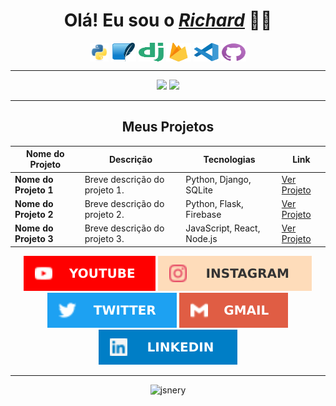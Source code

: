 <div>
  <h1 align="center"><b>Olá! Eu sou o <a href="https://beacons.ai/richardneri"><i>Richard</i></a> 👋😄</b></h1>
  <div style="display: inline_block" align="center">
      <a href="https://docs.python.org/3/"><img align="center" alt="Python" height="30" width="30" src="./scr/python.svg"></a>
      <a href="https://docs.python.org/pt-br/3/library/sqlite3.html"><img align="center" alt="sqlite" height="30" width="40" src="./scr/sqlite.svg"></a>
      <a href="https://www.djangoproject.com/"><img align="center" alt="django" height="30" width="40" src="./scr/django.svg"></a>
      <a href="firebase.google.com/"><img align="center" alt="firebase" height="30" width="40" src="./scr/firebase.svg"></a>
      <a href="https://vscode.dev/"><img align="center" alt="Vscode" height="30" width="40" src="./scr/vscode.svg"></a>
      <a href="https://desktop.github.com/"><img align="center" alt="Github" height="30" width="40" src="./scr/github.svg"></a>
  </div>
  <hr size="1">
  <div align="center">
      <img height="180em" src="https://github-readme-stats.vercel.app/api?username=jsnery&show_icons=true&theme=github_dark&include_all_commits=false&count_private=true&border_radius=15&custom_title=Status%20do%20GitHub&hide_border=true&bg_color=30,000000,002c4a" />
      <img height="180em" src="https://github-readme-stats.vercel.app/api/top-langs/?username=jsnery&langs_count=3&theme=github_dark&border_radius=15&custom_title=Top%20Linguagens&hide_border=true&bg_color=30,002c4a,000000" />
  </div>
  <hr size="1">
  <div align="center">
  <h2><b>Meus Projetos</b></h2>
</div>

<div align="center">
  <table>
    <thead>
      <tr>
        <th>Nome do Projeto</th>
        <th>Descrição</th>
        <th>Tecnologias</th>
        <th>Link</th>
      </tr>
    </thead>
    <tbody>
      <!-- Projeto 1 -->
      <tr>
        <td><b>Nome do Projeto 1</b></td>
        <td>Breve descrição do projeto 1.</td>
        <td>Python, Django, SQLite</td>
        <td><a href="URL do projeto 1" target="_blank">Ver Projeto</a></td>
      </tr>
      <!-- Projeto 2 -->
      <tr>
        <td><b>Nome do Projeto 2</b></td>
        <td>Breve descrição do projeto 2.</td>
        <td>Python, Flask, Firebase</td>
        <td><a href="URL do projeto 2" target="_blank">Ver Projeto</a></td>
      </tr>
      <!-- Projeto 3 -->
      <tr>
        <td><b>Nome do Projeto 3</b></td>
        <td>Breve descrição do projeto 3.</td>
        <td>JavaScript, React, Node.js</td>
        <td><a href="URL do projeto 3" target="_blank">Ver Projeto</a></td>
      </tr>
    </tbody>
  </table>
</div>

  <div align="center">
      <a href="https://www.youtube.com/channel/UCP3ya8T27U4nDKAsDh_Z7RQ" target="_blank"><img src="./scr/tube.svg" target="_blank"></a>
      <a href="https://instagram.com/richard_neri" target="_blank"><img src="./scr/gram.svg" target="_blank"></a>
      <a href="https://twitter.com/richard_nerii" target="_blank"><img src="./scr/twitter.svg" target="_blank"></a>
      <a href="mailto:richardmatq@gmail.com"><img src="./scr/gmail.svg" target="_blank"></a>
      <a href="https://www.linkedin.com/in/richardneri" target="_blank"><img src="./scr/linkedin.svg" target="_blank"></a>
  </div>
  <hr size="1">
  <div align="center">
      <img src="https://komarev.com/ghpvc/?username=jsnery&label=Profile%20views&color=0e75b6&style=flat" alt="jsnery"/>
  </div>
</div>
